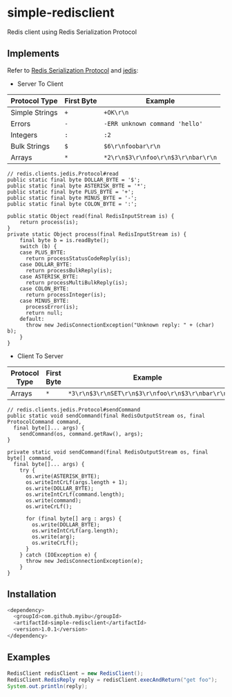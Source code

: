 
# simple-redisclient

Redis client using Redis Serialization Protocol


## Implements

Refer to [Redis Serialization Protocol](https://redis.io/topics/protocol?spm=a2c6h.12873639.0.0.4ed41d6aOIOVhK) and [jedis](https://github.com/redis/jedis):

- Server To Client

| Protocol Type | First Byte | Example |
|--------|--------|--------|
| Simple Strings | `+` | `+OK\r\n` |
| Errors  | `-` | `-ERR unknown command 'hello'` |
| Integers  | `:` | `:2` |
| Bulk Strings | `$` | `$6\r\nfoobar\r\n` |
| Arrays  | `*` | `*2\r\n$3\r\nfoo\r\n$3\r\nbar\r\n` |

```
// redis.clients.jedis.Protocol#read
public static final byte DOLLAR_BYTE = '$';
public static final byte ASTERISK_BYTE = '*';
public static final byte PLUS_BYTE = '+';
public static final byte MINUS_BYTE = '-';
public static final byte COLON_BYTE = ':';

public static Object read(final RedisInputStream is) {
    return process(is);
}
private static Object process(final RedisInputStream is) {
    final byte b = is.readByte();
    switch (b) {
    case PLUS_BYTE:
      return processStatusCodeReply(is);
    case DOLLAR_BYTE:
      return processBulkReply(is);
    case ASTERISK_BYTE:
      return processMultiBulkReply(is);
    case COLON_BYTE:
      return processInteger(is);
    case MINUS_BYTE:
      processError(is);
      return null;
    default:
      throw new JedisConnectionException("Unknown reply: " + (char) b);
    }
}
```

- Client To Server

| Protocol Type | First Byte | Example |
|--------|--------|--------|
| Arrays | `*` | `*3\r\n$3\r\nSET\r\n$3\r\nfoo\r\n$3\r\nbar\r\n` |

```
// redis.clients.jedis.Protocol#sendCommand
public static void sendCommand(final RedisOutputStream os, final ProtocolCommand command,
  final byte[]... args) {
    sendCommand(os, command.getRaw(), args);
}

private static void sendCommand(final RedisOutputStream os, final byte[] command,
  final byte[]... args) {
    try {
      os.write(ASTERISK_BYTE);
      os.writeIntCrLf(args.length + 1);
      os.write(DOLLAR_BYTE);
      os.writeIntCrLf(command.length);
      os.write(command);
      os.writeCrLf();
    
      for (final byte[] arg : args) {
        os.write(DOLLAR_BYTE);
        os.writeIntCrLf(arg.length);
        os.write(arg);
        os.writeCrLf();
      }
    } catch (IOException e) {
      throw new JedisConnectionException(e);
    }
}
```

## Installation
```bash
<dependency>
  <groupId>com.github.myibu</groupId>
  <artifactId>simple-redisclient</artifactId>
  <version>1.0.1</version>
</dependency>
```

## Examples
```java
RedisClient redisClient = new RedisClient();
RedisClient.RedisReply reply = redisClient.execAndReturn("get foo");
System.out.println(reply);
```
